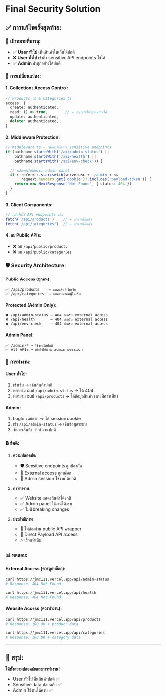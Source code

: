 # Final Security Solution

## ✅ **การแก้ไขครั้งสุดท้าย:**

### 🎯 **เป้าหมายที่บรรลุ:**
- ✅ **User ทั่วไป** เห็นสินค้าในเว็บได้ปกติ
- ❌ **User ทั่วไป** เข้าถึง sensitive API endpoints ไม่ได้
- ✅ **Admin** ทำทุกอย่างได้ปกติ

### 🔧 **การเปลี่ยนแปลง:**

#### 1. **Collections Access Control:**
```typescript
// Products.ts & Categories.ts
access: {
  create: authenticated,
  read: () => true,        // ← อนุญาตให้ทุกคนอ่านได้
  update: authenticated,
  delete: authenticated,
}
```

#### 2. **Middleware Protection:**
```typescript
// middleware.ts - เพิ่มการป้องกัน sensitive endpoints
if (pathname.startsWith('/api/admin-status') || 
    pathname.startsWith('/api/health') ||
    pathname.startsWith('/api/env-check')) {
  
  // บล็อกถ้าไม่ได้มาจาก admin panel
  if (!referer?.startsWith(serverURL + '/admin') && 
      !request.headers.get('cookie')?.includes('payload-token')) {
    return new NextResponse('Not Found', { status: 404 })
  }
}
```

#### 3. **Client Components:**
```typescript
// กลับไปใช้ API endpoints เดิม
fetch('/api/products')    // ← ทำงานได้แล้ว
fetch('/api/categories')  // ← ทำงานได้แล้ว
```

#### 4. **ลบ Public APIs:**
- ❌ ลบ `/api/public/products`
- ❌ ลบ `/api/public/categories`

### 🛡 **Security Architecture:**

#### **Public Access (ทุกคน):**
```
✅ /api/products    → แสดงสินค้าในเว็บ
✅ /api/categories  → แสดงหมวดหมู่ในเว็บ
```

#### **Protected (Admin Only):**
```
❌ /api/admin-status → 404 สำหรับ external access
❌ /api/health       → 404 สำหรับ external access
❌ /api/env-check    → 404 สำหรับ external access
```

#### **Admin Panel:**
```
✅ /admin/* → ใช้งานได้ปกติ
✅ All APIs → เข้าถึงได้ผ่าน admin session
```

### 🎨 **การทำงาน:**

#### **User ทั่วไป:**
1. เข้าเว็บ → เห็นสินค้าปกติ
2. พยายาม curl `/api/admin-status` → ได้ 404
3. พยายาม curl `/api/products` → ได้ข้อมูลสินค้า (ตามที่ควรเป็น)

#### **Admin:**
1. Login `/admin` → ได้ session cookie
2. เข้า `/api/admin-status` → เห็นข้อมูลระบบ
3. จัดการสินค้า → ทำงานปกติ

### 🔒 **ข้อดี:**

1. **ความปลอดภัย:**
   - 🛡 Sensitive endpoints ถูกป้องกัน
   - 🚫 External access ถูกบล็อก
   - 🔐 Admin session ใช้งานได้ปกติ

2. **การทำงาน:**
   - ✅ Website แสดงสินค้าได้ปกติ
   - ✅ Admin panel ใช้งานได้ครบ
   - ✅ ไม่มี breaking changes

3. **ประสิทธิภาพ:**
   - 🚀 ไม่ต้องผ่าน public API wrapper
   - 📱 Direct Payload API access
   - ⚡ เร็วกว่าเดิม

### 📊 **ทดสอบ:**

#### **External Access (ควรถูกบล็อก):**
```bash
curl https://jmc111.vercel.app/api/admin-status
# Response: 404 Not Found

curl https://jmc111.vercel.app/api/health  
# Response: 404 Not Found
```

#### **Website Access (ควรทำงาน):**
```bash
curl https://jmc111.vercel.app/api/products
# Response: 200 OK + product data

curl https://jmc111.vercel.app/api/categories
# Response: 200 OK + category data
```

---

## 🎉 **สรุป:**
**ได้ทั้งความปลอดภัยและการทำงาน!**
- User ทั่วไปเห็นสินค้าปกติ ✅
- Sensitive data ปลอดภัย ✅  
- Admin ใช้งานได้ครบ ✅